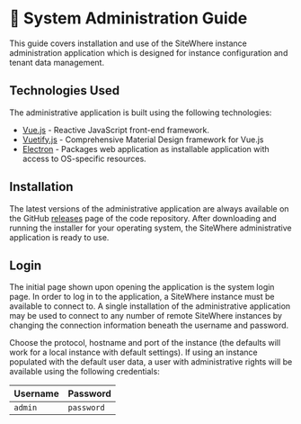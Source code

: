 # :book: System Administration Guide

<Seo/>

This guide covers installation and use of the SiteWhere instance administration
application which is designed for instance configuration and tenant data
management.

## Technologies Used

The administrative application is built using the following technologies:

- [Vue.js](https://vuejs.org/) - Reactive JavaScript front-end framework.
- [Vuetify.js](https://vuetifyjs.com) - Comprehensive Material Design framework for Vue.js
- [Electron](https://electronjs.org/) - Packages web application as installable application with access to OS-specific resources.

## Installation

The latest versions of the administrative application are always available on the
GitHub [releases](https://github.com/sitewhere/sitewhere-admin-ui/releases) page
of the code repository. After downloading and running the installer for your operating
system, the SiteWhere administrative application is ready to use.

## Login

The initial page shown upon opening the application is the system login page. In order
to log in to the application, a SiteWhere instance must be available to connect to. A
single installation of the administrative application may be used to connect to any number
of remote SiteWhere instances by changing the connection information beneath the
username and password.

Choose the protocol, hostname and port of the instance (the defaults will work
for a local instance with default settings). If using an instance populated with the
default user data, a user with administrative rights will be available using the
following credentials:

| Username | Password   |
| :------- | :--------- |
| `admin`  | `password` |

<InlineImage src="/images/guide/administration/login.png" caption="Administrative Login"/>
